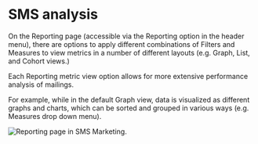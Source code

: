 # SMS analysis

On the Reporting page (accessible via the Reporting option in the
header menu), there are options to apply different combinations of Filters and
Measures to view metrics in a number of different layouts (e.g. Graph,
List, and Cohort views.)

Each Reporting metric view option allows for more extensive performance analysis of
 mailings.

For example, while in the default Graph view,  data
is visualized as different graphs and charts, which can be sorted and grouped in various ways (e.g.
Measures drop down menu).

![Reporting page in SMS Marketing.](applications/marketing/sms_marketing/sms_analysis/sms-reporting-page.png)
